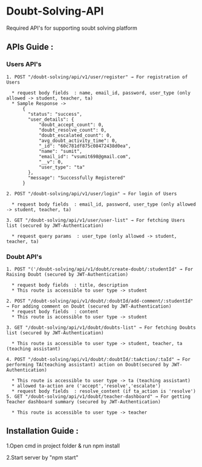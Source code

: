 # Doubt-Solving-API

Required API's for supporting soubt solving platform

## APIs Guide :
### Users API's

    1. POST "/doubt-solving/api/v1/user/register" → For registration of Users

      * request body fields  : name, email_id, password, user_type (only allowed -> student, teacher, ta)
      * Sample Response ->
          {
            "status": "success",
            "user_details": {
                "doubt_accept_count": 0,
                "doubt_resolve_count": 0,
                "doubt_escalated_count": 0,
                "avg_doubt_activity_time": 0,
                "_id": "60c781df875c08472438d0ea",
                "name": "sumit",
                "email_id": "vsumit698@gmail.com",
                "__v": 0,
                "user_type": "ta"
            },
            "message": "Successfully Registered"
          }

    2. POST "/doubt-solving/api/v1/user/login" → For login of Users

      * request body fields  : email_id, password, user_type (only allowed -> student, teacher, ta)

    3. GET "/doubt-solving/api/v1/user/user-list" → For fetching Users list (secured by JWT-Authentication)

      * request query params  : user_type (only allowed -> student, teacher, ta)
### Doubt API's

    1. POST "('/doubt-solving/api/v1/doubt/create-doubt/:studentId" → For Raising Doubt (secured by JWT-Authentication)

      * request body fields  : title, description
      * This route is accessible to user type -> student

    2. POST "/doubt-solving/api/v1/doubt/:doubtId/add-comment/:studentId" → For adding comment on Doubt (secured by JWT-Authentication)
      * request body fields  : content
      * This route is accessible to user type -> student

    3. GET "/doubt-solving/api/v1/doubt/doubts-list" → For fetching Doubts list (secured by JWT-Authentication)

      * This route is accessible to user type -> student, teacher, ta (teaching assistant)

    4. POST "/doubt-solving/api/v1/doubt/:doubtId/:taAction/:taId" → For performing TA(teaching assistant) action on Doubt(secured by JWT-Authentication)

      * This route is accessible to user type -> ta (teaching assistant)
      * allowed ta-action are ('accept','resolve','escalate')
      * request body fields  : resolve_content (if ta_action is 'resolve')
    5. GET "/doubt-solving/api/v1/doubt/teacher-dashboard" → For getting Teacher dashboard summary (secured by JWT-Authentication)

      * This route is accessible to user type -> teacher

## Installation Guide :

1.Open cmd in project folder & run npm install

2.Start server by "npm start"

